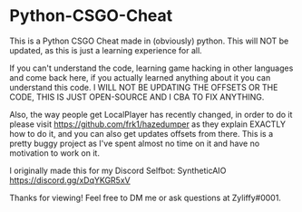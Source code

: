 # Python-CSGO-Cheat
This is a Python CSGO Cheat made in (obviously) python. This will NOT be updated, as this is just a learning experience for all.

If you can't understand the code, learning game hacking in other languages and come back here, if you actually learned anything about it you can understand this code.
I WILL NOT BE UPDATING THE OFFSETS OR THE CODE, THIS IS JUST OPEN-SOURCE AND I CBA TO FIX ANYTHING.

Also, the way people get LocalPlayer has recently changed, in order to do it please visit https://github.com/frk1/hazedumper as they explain EXACTLY how to do it, and you can also get updates offsets from there. This is a pretty buggy project as I've spent almost no time on it and have no motivation to work on it.

I originally made this for my Discord Selfbot: SyntheticAIO
https://discord.gg/xDqYKGR5xV

Thanks for viewing! Feel free to DM me or ask questions at Zyliffy#0001.
